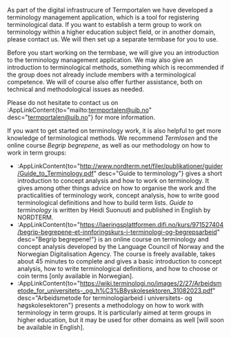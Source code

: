 As part of the digital infrastrucure of Termportalen we have developed
a terminology management application, which is a tool for registering
terminological data. If you want to establish a term group to work on
terminology within a higher education subject field, or in another
domain, please contact us. We will then set up a separate termbase for
you to use.

Before you start working on the termbase, we will give you an
introduction to the terminology management application. We may also
give an introduction to terminological methods, something which is
recommended if the group does not already include members with a
terminological competence. We will of course also offer further
assistance, both on technical and methodological issues as needed.

Please do not hesitate to contact us on :AppLinkContent{to="mailto:termportalen@uib.no"
desc="termportalen@uib.no"} for more information.

If you want to get started on terminology work, it is also helpful to
get more knowledge of terminological methods. We recommend
*Termlosen* and the online course *Begrip begrepene*, as
well as our methodology on how to work in term groups:

- :AppLinkContent{to="http://www.nordterm.net/filer/publikationer/guider/Guide_to_Terminology.pdf"
                  desc="Guide to terminology"} gives a short
                  introduction to concept analysis and how to work on
                  terminology. It gives among other things advice on
                  how to organise the work and the practicalities of
                  terminology work, concept analysis, how to write
                  good terminological definitions and how to build
                  term lists. *Guide to terminology* is written by
                  Heidi Suonuuti and published in English by NORDTERM.
- :AppLinkContent{to="https://laeringsplattformen.difi.no/kurs/971527404/begrip-begrepene-et-innforingskurs-i-terminologi-og-begrepsarbeid"
                  desc="Begrip begrepene!"} is an online course on
                  terminology and concept analysis developed by the
                  Language Council of Norway and the Norwegian
                  Digitalisation Agency. The course is freely
                  available, takes about 45 minutes to complete and
                  gives a basic introduction to concept analysis, how
                  to write terminological definitions, and how to
                  choose or coin terms [only available in Norwegian].
- :AppLinkContent{to="https://wiki.terminologi.no/images/2/27/Arbeidsmetode_for_universitets-_og_h%C3%B8yskolesektoren_31082023.pdf"
                 desc="Arbeidsmetode for terminologiarbeid i universitets- og høgskolesektoren"} presents
                 a methodology on how to work with terminology in term
                 groups. It is particularly aimed at term groups in
                 higher education, but it may be used for other
                 domains as well [will soon be available in English].
